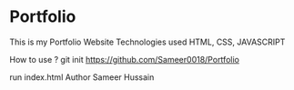 # Portfolio
This is my Portfolio Website
Technologies used
HTML, CSS, JAVASCRIPT

How to use ?
git init https://github.com/Sameer0018/Portfolio

run index.html
Author
Sameer Hussain
